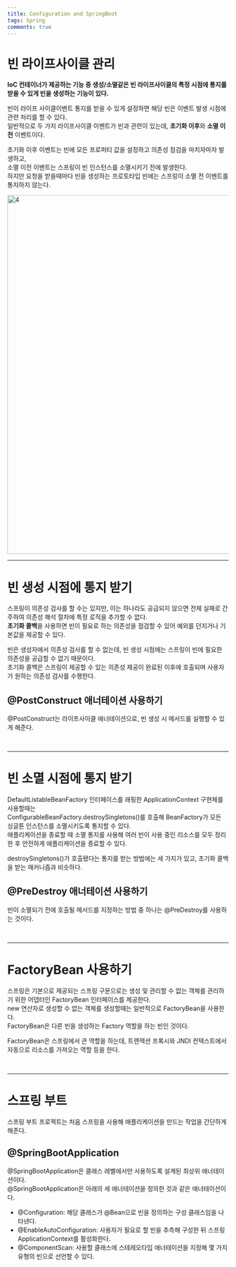 ```yaml
---
title: Configuration and SpringBoot
tags: Spring
comments: true
---
```


# 빈 라이프사이클 관리

**IoC 컨테이너가 제공하는 기능 중 생성/소멸같은 빈 라이프사이클의 특정 시점에 통지를 받을 수 있게 빈을 생성하는 기능이 있다.**

빈이 라이프 사이클이벤트 통지를 받을 수 있게 설정하면 해당 빈은 이벤트 발생 시점에 관련 처리를 할 수 있다. <br>
일반적으로 두 가지 라이프사이클 이벤트가 빈과 관련이 있는데, **초기화 이후**와 **소멸 이전** 이벤트이다.

초기화 이후 이벤트는 빈에 모든 프로퍼티 값을 설정하고 의존성 점검을 마치자마자 발생하고, <br>
소멸 이전 이벤트는 스프링이 빈 인스턴스를 소멸시키기 전에 발생한다. <br>
하지만 요청을 받을때마다 빈을 생성하는 프로토타입 빈에는 스프링이 소멸 전 이벤트를 통지하지 않는다.

<img width="816" alt="4" src="https://github.com/MALLLAG/TIL/assets/87420630/aff5ab45-fe7e-4fd2-bfed-4167d4acbef5">

<br>
<hr>

# 빈 생성 시점에 통지 받기

스프링이 의존성 검사를 할 수는 있지만, 이는 하나라도 공급되지 않으면 전체 실패로 간주하여 의존성 해석 절차에 특정 로직을 추가할 수 없다. <br>
**초기화 콜백**을 사용하면 빈이 필요로 하는 의존성을 점검할 수 있어 예외를 던지거나 기본값을 제공할 수 있다.

빈은 생성자에서 의존성 검사를 할 수 없는데, 빈 생성 시점에는 스프링이 빈에 필요한 의존성을 공급할 수 없기 때문이다. <br>
초기화 콜백은 스프링이 제공할 수 있는 의존성 제공이 완료된 이후에 호출되며 사용자가 원하는 의존성 검사를 수행한다.

## @PostConstruct 애너테이션 사용하기

@PostConstruct는 라이프사이클 애너테이션으로, 빈 생성 시 메서드를 실행할 수 있게 해준다.

<br>
<hr>

# 빈 소멸 시점에 통지 받기

DefaultListableBeanFactory 인터페이스를 래핑한 ApplicationContext 구현체를 사용할때는 <br>
ConfigurableBeanFactory.destroySingletons()를 호출해 BeanFactory가 모든 싱글톤 인스턴스를 소멸시키도록 통지할 수 있다. <br>
애플리케이션을 종료할 때 소멸 통지를 사용해 여러 빈이 사용 중인 리소스를 모두 정리한 후 안전하게 애플리케이션을 종료할 수 있다.

destroySingletons()가 호출됐다는 통지를 받는 방법에는 세 가지가 있고, 초기화 콜백을 받는 매커니즘과 비슷하다.

## @PreDestroy 애너테이션 사용하기

빈이 소멸되기 전에 호출될 메서드를 지정하는 방법 중 하나는 @PreDestroy를 사용하는 것이다.

<br>
<hr>

# FactoryBean 사용하기

스프링은 기본으로 제공되는 스프링 구문으로는 생성 및 관리할 수 없는 객체를 관리하기 위한 어댑터인 FactoryBean 인터페이스를 제공한다. <br>
new 연산자로 생성할 수 없는 객체를 생성할때는 일반적으로 FactoryBean을 사용한다. <br>
FactoryBean은 다른 빈을 생성하는 Factory 역할을 하는 빈인 것이다.

FactoryBean은 스프링에서 큰 역할을 하는데, 트랜잭션 프록시와 JNDI 컨텍스트에서 자동으로 리소스를 가져오는 역할 등을 한다.

<br>
<hr>

# 스프링 부트

스프링 부트 프로젝트는 처음 스프링을 사용해 애플리케이션을 만드는 작업을 간단하게 해준다.

## @SpringBootApplication

@SpringBootApplication은 클래스 레벨에서만 사용하도록 설계된 최상위 애너테이션이다. <br>
@SpringBootApplication은 아래의 세 애너테이션을 정의한 것과 같은 애너테이션이다.

- @Configuration: 해당 클래스가 @Bean으로 빈을 정의하는 구성 클래스임을 나타낸다.
- @EnableAutoConfiguration: 사용자가 필요로 할 빈을 추측해 구성한 뒤 스프링 ApplicationContext를 활성화한다.
- @ComponentScan: 사용할 클래스에 스테레오타입 애너테이션을 지정해 몇 가지 유형의 빈으로 선언할 수 있다.


